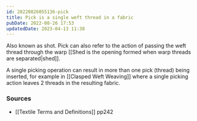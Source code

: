 ```yaml
---
id: 20220826055136-pick
title: Pick is a single weft thread in a fabric
pubDate: 2022-08-26 17:53
updatedDate: 2023-04-13 11:38
---
```


Also known as shot. Pick can also refer to the action of passing the weft thread through the warp [[Shed is the opening formed when warp threads are separated|shed]].

A single picking operation can result in more than one pick (thread) being inserted, for example in [[Clasped Weft Weaving]] where a single picking action leaves 2 threads in the resulting fabric.

### Sources

- [[Textile Terms and Definitions]] pp242
